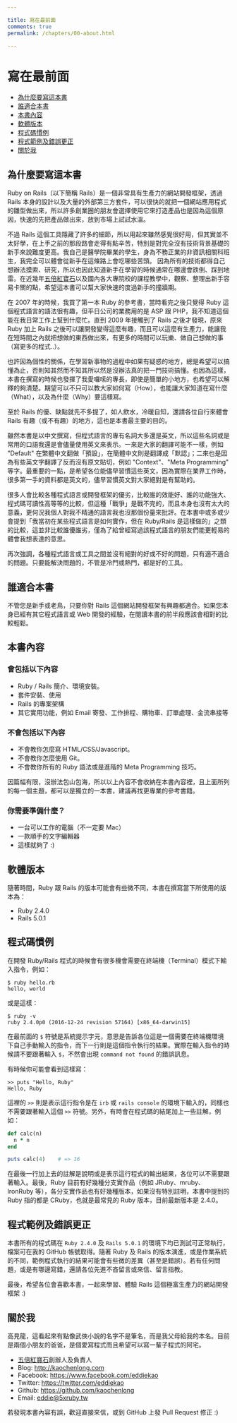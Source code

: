 ```yaml
---

title: 寫在最前面
comments: true
permalink: /chapters/00-about.html

---
```


# 寫在最前面

- [為什麼要寫這本書](#why-this-book)
- [誰適合本書](#who-need-this-book)
- [本書內容](#content)
- [軟體版本](#version)
- [程式碼慣例](#code-convention)
- [程式範例及錯誤更正](#errata)
- [關於我](#about-me)

## <a name="why-this-book"></a>為什麼要寫這本書

Ruby on Rails（以下簡稱 Rails）是一個非常具有生產力的網站開發框架，透過 Rails 本身的設計以及大量的外部第三方套件，可以很快的就把一個網站應用程式的雛型做出來，所以許多創業圈的朋友會選擇使用它來打造產品也是因為這個原因，快速的先把產品做出來，放到市場上試試水溫。

不過 Rails 這個工具隱藏了許多的細節，所以用起來雖然感覺很好用，但其實並不太好學，在上手之前的那段路會走得有點辛苦，特別是對完全沒有技術背景基礎的新手來說難度更高。我自己是醫學院畢業的學生，身為不務正業的非資訊相關科班生，我完全可以體會從新手在這條路上會吃哪些苦頭。 因為所有的技術都得自己想辦法摸索、研究，所以也因此知道新手在學習的時候通常在哪邊會跌倒、踩到地雷。在近幾年[五倍紅寶石](https://5xruby.tw)以及國內各大專院校的課程教學中，觀察、整理出新手容易卡關的點，希望這本書可以幫大家快速的度過新手的撞牆期。

在 2007 年的時候，我買了第一本 Ruby 的參考書，當時看完之後只覺得 Ruby 這個程式語言的語法很有趣，但平日公司的業務用的是 ASP 跟 PHP，我不知道這個能在我日常工作上幫到什麼忙。直到 2009 年接觸到了 Rails 之後才發現，原來 Ruby 加上 Rails 之後可以讓開發變得這麼有趣，而且可以這麼有生產力，能讓我在短時間之內就把想做的東西做出來，有更多的時間可以玩樂、做自己想做的事（寫更多的程式..）。

也許因為個性的關係，在學習新事物的過程中如果有疑惑的地方，總是希望可以搞懂為止，否則知其然而不知其所以然是沒辦法真的把一門技術搞懂。也因為這樣，本書在撰寫的時候也發揮了我愛囉嗦的專長，即使是簡單的小地方，也希望可以解釋的夠清楚。期望可以不只可以教大家如何寫（How），也能讓大家知道在寫什麼（What），以及為什麼（Why）要這樣寫。

至於 Rails 的優、缺點就先不多提了，如人飲水，冷暖自知，還請各位自行來體會 Rails 有趣（或不有趣）的地方，這也是本書最主要的目的。

雖然本書是以中文撰寫，但程式語言的專有名詞大多還是英文，所以這些名詞或是常用的口語我還是會儘量使用英文來表示。一來是大家的翻譯可能不一樣，例如 "Default" 在繁體中文翻做「預設」，在簡體中文則是翻譯成「默認」；二來也是因為有些英文字翻譯了反而沒有原文貼切，例如 "Context"、"Meta Programming" 等字。最重要的一點，是希望各位能儘早習慣這些英文，因為實際在業界工作時，很多第一手的資料都是英文的，儘早習慣英文對大家絕對是有幫助的。

很多人會比較各種程式語言或開發框架的優劣，比較誰的效能好、誰的功能強大、程式碼可讀性高等等的比較，但這種「戰爭」是戰不完的，而且本身也沒有太大的意義，更何況我個人對我不精通的語言我也沒那個份量來批評。在本書中或多或少會提到「我當初在某些程式語言是如何實作，但在 Ruby/Rails 是這樣做的」之類的比較，這並非比較誰優誰劣，僅為了給曾經寫過該程式語言的朋友們能更輕易的體會我想表達的意思。

再次強調，各種程式語言或工具之間並沒有絕對的好或不好的問題，只有適不適合的問題。只要能解決問題的，不管是冷門或熱門，都是好的工具。

## <a name="who-need-this-book"></a>誰適合本書

不管您是新手或老鳥，只要你對 Rails 這個網站開發框架有興趣都適合。如果您本身已經有其它程式語言或 Web 開發的經驗，在閱讀本書的前半段應該會相對的比較輕鬆。

## <a name="content"></a>本書內容

### 會包括以下內容

- Ruby / Rails 簡介、環境安裝。
- 套件安裝、使用
- Rails 的專案架構
- 其它實用功能，例如 Email 寄發、工作排程、購物車、訂單處理、金流串接等

### 不會包括以下內容

- 不會教你怎麼寫 HTML/CSS/Javascript。
- 不會教你怎麼使用 Git。
- 不會教你所有的 Ruby 語法或是進階的 Meta Programming 技巧。

因篇幅有限，沒辦法包山包海，所以以上內容不會收納在本書內容裡，且上面所列的每一個主題，都可以是獨立的一本書，建議再找更專業的參考書籍。

### 你需要準備什麼？

- 一台可以工作的電腦（不一定要 Mac）
- 一款順手的文字編輯器
- 這樣就夠了 :)

## <a name="version"></a>軟體版本

隨著時間，Ruby 跟 Rails 的版本可能會有些微不同，本書在撰寫當下所使用的版本為：

- Ruby 2.4.0
- Rails 5.0.1

## <a name="code-convention"></a>程式碼慣例

在開發 Ruby/Rails 程式的時候會有很多機會需要在終端機（Terminal）模式下輸入指令，例如：

    $ ruby hello.rb
    hello, world

或是這樣：

    $ ruby -v
    ruby 2.4.0p0 (2016-12-24 revision 57164) [x86_64-darwin15]

在最前面的 `$` 符號是系統提示字元，意思是告訴各位這是一個需要在終端機環境下自己手動輸入的指令，而下一行則是這個指令執行的結果。實際在輸入指令的時候請不要跟著輸入 `$`，不然會出現 `command not found` 的錯誤訊息。

有時候你可能會看到這樣寫：

    >> puts "Hello, Ruby"
    Hello, Ruby

這裡的 `>>` 則是表示這行指令是在 `irb` 或 `rails console` 的環境下輸入的，同樣也不需要跟著輸入這個 `>>` 符號。另外，有時會在程式碼的結尾加上一些註解，例如：

```ruby
def calc(n)
  n * n
end

puts calc(4)    # => 16
```

在最後一行加上去的註解是說明或是表示這行程式的輸出結果，各位可以不需要跟著輸入。最後，Ruby 目前有好幾種分支實作品（例如 JRuby、mruby、IronRuby 等），各分支實作品也有好幾種版本，如果沒有特別註明，本書中提到的 Ruby 指的都是 CRuby，也就是最常見的 Ruby 版本，目前最新版本是 2.4.0。

## <a name="errata"></a>程式範例及錯誤更正

本書所有的程式碼在 `Ruby 2.4.0` 及 `Rails 5.0.1` 的環境下均已測試可正常執行，檔案可在我的 GitHub 帳號取得。隨著 Ruby 及 Rails 的版本演進，或是作業系統的不同，範例程式執行的結果可能會有些微的差異（甚至是錯誤）。若有任何問題，或是有哪邊寫錯，還請各位先進不吝留言或來信、留言指教。

最後，希望各位會喜歡本書，一起來學習、體驗 Rails 這個極富生產力的網站開發框架 :)

## <a name="about-me"></a>關於我

高見龍，這看起來有點像武俠小說的名字不是筆名，而是我父母給我的本名。目前是兩個小朋友的爸爸，是個愛寫程式而且希望可以寫一輩子程式的阿宅。

* [五倍紅寶石](https://5xruby.tw)創辦人及負責人
* Blog: <http://kaochenlong.com>
* Facebook: <https://www.facebook.com/eddiekao>
* Twitter: <https://twitter.com/eddiekao>
* Github: <https://github.com/kaochenlong>
* Email: eddie@5xruby.tw

若發現本書內容有誤，歡迎直接來信，或到 GitHub 上發 Pull Request 修正 :)

